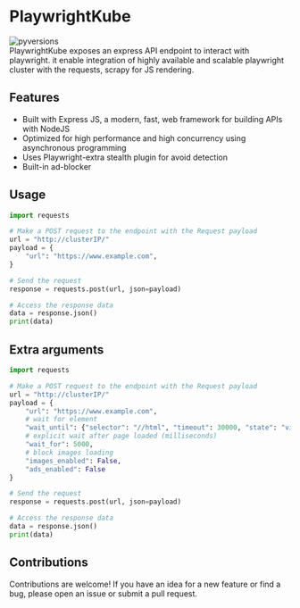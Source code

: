 # PlaywrightKube
![pyversions](https://img.shields.io/pypi/pyversions/scrapy-playwright.svg)<br>
PlaywrightKube exposes an express API endpoint to interact with playwright. it enable integration of highly available and scalable playwright cluster with the requests, scrapy for JS rendering.

## Features
- Built with Express JS, a modern, fast, web framework for building APIs with NodeJS
- Optimized for high performance and high concurrency using asynchronous programming
- Uses Playwright-extra stealth plugin for avoid detection
- Built-in ad-blocker


## Usage 
```python
import requests

# Make a POST request to the endpoint with the Request payload
url = "http://clusterIP/"
payload = {
    "url": "https://www.example.com",
}

# Send the request
response = requests.post(url, json=payload)

# Access the response data
data = response.json()
print(data)

```
## Extra arguments 
```python
import requests

# Make a POST request to the endpoint with the Request payload
url = "http://clusterIP/"
payload = {
    "url": "https://www.example.com",
    # wait for element
    "wait_until": {"selector": "//html", "timeout": 30000, "state": "visible"},
    # explicit wait after page loaded (milliseconds)
    "wait_for": 5000,
    # block images loading
    "images_enabled": False,
    "ads_enabled": False
}

# Send the request
response = requests.post(url, json=payload)

# Access the response data
data = response.json()
print(data)

```


## Contributions
Contributions are welcome! If you have an idea for a new feature or find a bug, please open an issue or submit a pull request.

